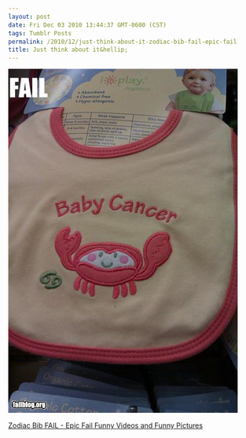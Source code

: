 ```yaml
---
layout: post
date: Fri Dec 03 2010 13:44:37 GMT-0600 (CST)
tags: Tumblr Posts
permalink: /2010/12/just-think-about-it-zodiac-bib-fail-epic-fail
title: Just think about it&hellip;
---
```


![](/public/assets/tumblr/tumblr_lcvaudfSFO1qa4klho1_500.jpg)

[Zodiac Bib FAIL - Epic Fail Funny Videos and Funny Pictures](http://failblog.org/2010/12/03/epic-fail-photos-zodiac-bib-fail/?utm_source=feedburner&utm_medium=feed&utm_campaign=Feed%3A+failblog+%28The+FAIL+Blog+-+Fail+Pictures+%26+Videos+at+Failblog.ORG%29)
